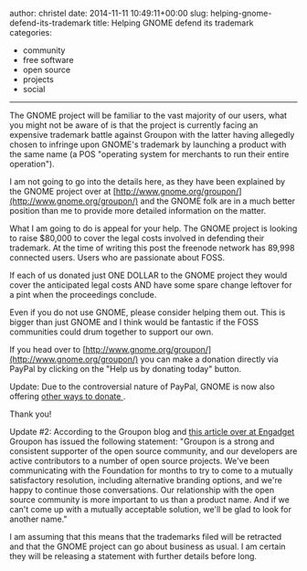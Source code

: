 author: christel
date: 2014-11-11 10:49:11+00:00
slug: helping-gnome-defend-its-trademark
title: Helping GNOME defend its trademark
categories:
- community
- free software
- open source
- projects
- social
---
The GNOME project will be familiar to the vast majority of our users, what you might not be aware of is that the project is currently facing an expensive trademark battle against Groupon with the latter having allegedly chosen to infringe upon GNOME's trademark by launching a product with the same name (a POS "operating system for merchants to run their entire operation").

I am not going to go into the details here, as they have been explained by the GNOME project over at [http://www.gnome.org/groupon/](http://www.gnome.org/groupon/) and the GNOME folk are in a much better position than me to provide more detailed information on the matter.

What I am going to do is appeal for your help. The GNOME project is looking to raise $80,000 to cover the legal costs involved in defending their trademark. At the time of writing this post the freenode network has 89,998 connected users. Users who are passionate about FOSS.

If each of us donated just ONE DOLLAR to the GNOME project they would cover the anticipated legal costs AND have some spare change leftover for a pint when the proceedings conclude.

Even if you do not use GNOME, please consider helping them out. This is bigger than just GNOME and I think would be fantastic if the FOSS communities could drum together to support our own.

If you head over to [http://www.gnome.org/groupon/](http://www.gnome.org/groupon/) you can make a donation directly via PayPal by clicking on the "Help us by donating today" button.

Update: Due to the controversial nature of PayPal, GNOME is now also offering [ other ways to donate ](https://www.gnome.org/friends/other-ways-to-donate).

Thank you!

Update #2: According to the Groupon blog and [this article over at Engadget ](http://www.engadget.com/2014/11/11/groupon-gnome-foundation-trademark-war/)Groupon has issued the following statement: "Groupon is a strong and consistent supporter of the open source community, and our developers are active contributors to a number of open source projects. We've been communicating with the Foundation for months to try to come to a mutually satisfactory resolution, including alternative branding options, and we're happy to continue those conversations. Our relationship with the open source community is more important to us than a product name. And if we can't come up with a mutually acceptable solution, we'll be glad to look for another name."

I am assuming that this means that the trademarks filed will be retracted and that the GNOME project can go about business as usual. I am certain they will be releasing a statement with further details before long.

